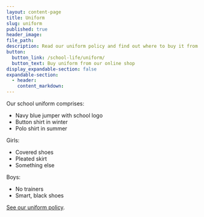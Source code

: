 ```yaml
---
layout: content-page
title: Uniform
slug: uniform
published: true
header_image:
file_path:
description: Read our uniform policy and find out where to buy it from.
button:
  button_link: /school-life/uniform/
  button_text: Buy uniform from our online shop
display_expandable-section: false
expandable-section:
  - header:
    content_markdown:
---
```


Our school uniform comprises:

* Navy blue jumper with school logo
* Button shirt in winter
* Polo shirt in summer

Girls:

* Covered shoes
* Pleated skirt
* Something else

Boys:

* No trainers
* Smart, black shoes

[See our uniform policy](https://www.eastsussex.gov.uk).